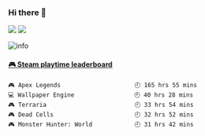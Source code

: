 ### Hi there 👋

 <!-- waka-box start -->
 <!-- waka-box end -->
 
![](http://antzuhl.cn:4000/get/@kimidaisuki22)
![](https://visitor-badge.glitch.me/badge?page_id=kimidaisuki22)

![info](https://github-readme-stats.vercel.app/api?username=kimidaisuki22&show_icons=true&count_private=true&hide=prs&theme=default_repocard)



  <!-- steam-box start -->
#### <a href="https://gist.github.com/77fa3085d67eaf784a5d7bc166e19a12" target="_blank">🎮 Steam playtime leaderboard</a>
```text
🎮 Apex Legends                     🕘 165 hrs 55 mins
💻 Wallpaper Engine                 🕘 40 hrs 28 mins
🎮 Terraria                         🕘 33 hrs 54 mins
🎮 Dead Cells                       🕘 32 hrs 52 mins
🎮 Monster Hunter: World            🕘 31 hrs 42 mins
```
<!-- Powered by https://github.com/YouEclipse/steam-box . -->
<!-- steam-box end -->

<!--
**kimidaisuki22/kimidaisuki22** is a ✨ _special_ ✨ repository because its `README.md` (this file) appears on your GitHub profile.
Here are some ideas to get you started:
- 🔭 I’m currently working on ...
- 🌱 I’m currently learning ...
- 👯 I’m looking to collaborate on ...
- 🤔 I’m looking for help with ...
- 💬 Ask me about ...
- 📫 How to reach me: ...
- 😄 Pronouns: ...
- ⚡ Fun fact: ...
-->
